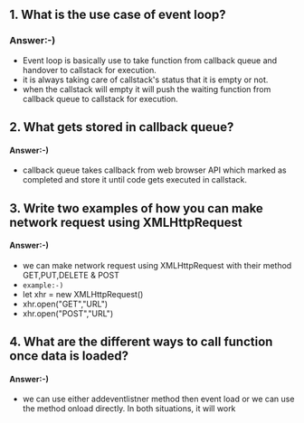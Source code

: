 ## 1. What is the use case of event loop?

### Answer:-)

- Event loop is basically use to take function from callback queue and handover to callstack for execution.
- it is always taking care of callstack's status that it is empty or not.
- when the callstack will empty it will push the waiting function from callback queue to callstack for execution.

## 2. What gets stored in callback queue?

#### Answer:-)

- callback queue takes callback from web browser API which marked as completed and store it until code gets executed in callstack.

## 3. Write two examples of how you can make network request using XMLHttpRequest

#### Answer:-)

- we can make network request using XMLHttpRequest with their method GET,PUT,DELETE & POST
- `example:-)`
- let xhr = new XMLHttpRequest()
- xhr.open("GET","URL")
- xhr.open("POST","URL")

## 4. What are the different ways to call function once data is loaded?

#### Answer:-)

- we can use either addeventlistner method then event load or we can use the method onload directly. In both situations, it will work
